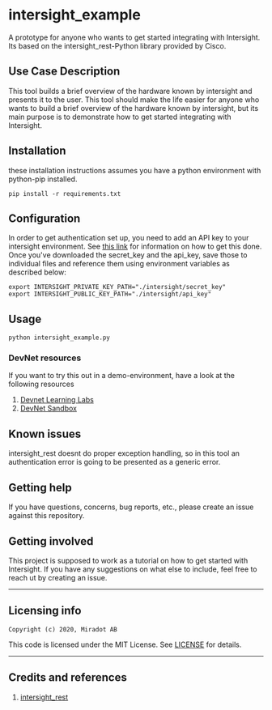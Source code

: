 # intersight_example
A prototype for anyone who wants to get started integrating with Intersight. Its based on the intersight_rest-Python library provided by Cisco.

## Use Case Description
This tool builds a brief overview of the hardware known by intersight and presents it to the user. This tool should make the life easier for anyone who wants to build a brief overview of the hardware known by intersight, but its main purpose is to demonstrate how to get started integrating with Intersight.

## Installation
these installation instructions assumes you have a python environment with python-pip installed.

```
pip install -r requirements.txt
```

## Configuration
In order to get authentication set up, you need to add an API key to your intersight environment. See [this link](https://community.cisco.com/t5/data-center-documents/intersight-api-overview/ta-p/3651994) for information on how to get this done. Once you've downloaded the secret_key and the api_key, save those to individual files and reference them using environment variables as described below:

```
export INTERSIGHT_PRIVATE_KEY_PATH="./intersight/secret_key"
export INTERSIGHT_PUBLIC_KEY_PATH="./intersight/api_key"
```

## Usage

```
python intersight_example.py
```

### DevNet resources
If you want to try this out in a demo-environment, have a look at the following resources

1. [Devnet Learning Labs](https://developer.cisco.com/learning/modules/intersight-rest-api)
2. [DevNet Sandbox](https://devnetsandbox.cisco.com/RM/Diagram/Index/a63216d2-e891-4856-9f27-309ca61ec862?diagramType=Topology) 

## Known issues

intersight_rest doesnt do proper exception handling, so in this tool an authentication error is going to be presented as a generic error.

## Getting help

If you have questions, concerns, bug reports, etc., please create an issue against this repository.

## Getting involved

This project is supposed to work as a tutorial on how to get started with Intersight. If you have any suggestions on what else to include, feel free to reach ut by creating an issue.

----

## Licensing info


`Copyright (c) 2020, Miradot AB`

This code is licensed under the MIT License. See [LICENSE](./LICENSE) for details.

----

## Credits and references

1. [intersight_rest](https://github.com/CiscoUcs/intersight-rest)

